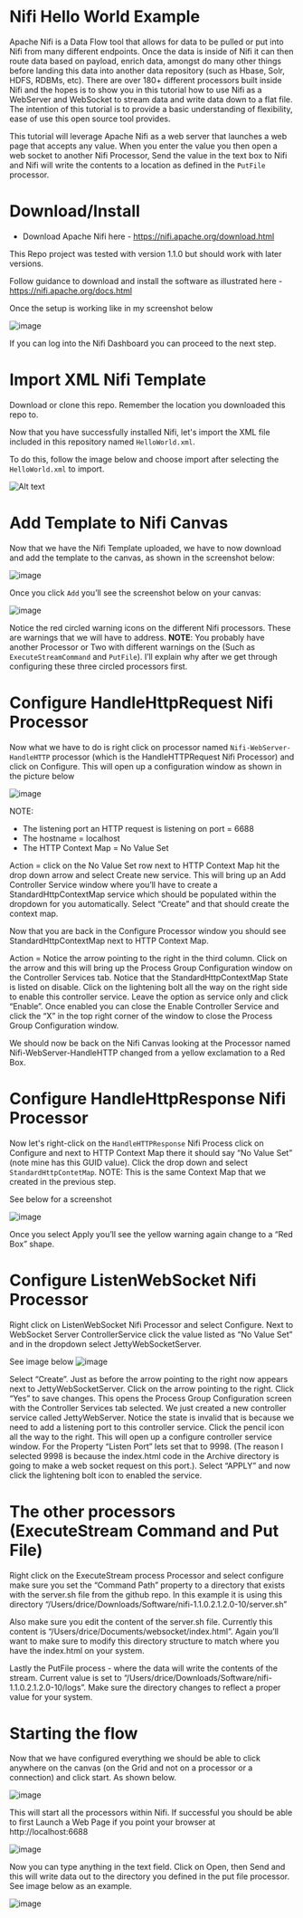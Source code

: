 # Nifi Hello World Example

Apache Nifi is a Data Flow tool that allows for data to be pulled or put into Nifi from many different endpoints.  Once the data is inside of Nifi it can then route data based on payload, enrich data, amongst do many other things before landing this data into another data repository (such as Hbase, Solr, HDFS, RDBMs, etc).  There are over 180+ different processors built inside Nifi and the hopes is to show you in this tutorial how to use Nifi as a WebServer and WebSocket to stream data and write data down to a flat file.  The intention of this tutorial is to provide a basic understanding of flexibility, ease of use this open source tool provides.  

This tutorial will leverage Apache Nifi as a web server that launches a web page that accepts any value.  When you enter the value you then open a web socket to another Nifi Processor, Send the value in the text box to Nifi and Nifi will write the contents to a location as defined in the `PutFile` processor.

# Download/Install

* Download Apache Nifi here - https://nifi.apache.org/download.html

This Repo project was tested with version 1.1.0 but should work with later versions.

Follow guidance to download and install the software as illustrated here - https://nifi.apache.org/docs.html

Once the setup is working like in my screenshot below 

![image](/images/NifiInitialLaunchPage.png?raw=true "Nifi Main Page")

If you can log into the Nifi Dashboard you can proceed to the next step.

# Import XML Nifi Template

Download or clone this repo. Remember the location you downloaded this repo to.

Now that you have successfully installed Nifi, let's import the XML file included in this repository named `HelloWorld.xml`.  

To do this, follow the image below and choose import after selecting the `HelloWorld.xml` to import.  

![Alt text](/images/ImportTemplate.png?raw=true "Nifi Main Page")


# Add Template to Nifi Canvas

Now that we have the Nifi Template uploaded, we have to now download and add the template to the canvas, as shown in the screenshot below:

![image](/images/NifiAddTemplate.png?raw=true "Nifi Main Page")

Once you click `Add` you’ll see the screenshot below on your canvas:

![image](/images/NifiTemplateAdded.png?raw=true "Nifi Main Page")

Notice the red circled warning icons on the different Nifi processors. These are warnings that we will have to address.  **NOTE**: You probably have another Processor or Two with different warnings on the (Such as `ExecuteStreamCommand` and `PutFile`).  I’ll explain why after we get through configuring these three circled processors first.

# Configure HandleHttpRequest Nifi Processor

Now what we have to do is right click on processor named `Nifi-WebServer-HandleHTTP` processor (which is the HandleHTTPRequest Nifi Processor) and click on Configure.  This will open up a configuration window as shown in the picture below

![image](/images/configureHTTP.png?raw=true "Nifi Main Page")

NOTE:

* The listening port an HTTP request is listening on port = 6688
* The hostname = localhost
* The HTTP Context Map = No Value Set

Action = click on the No Value Set row next to HTTP Context Map hit the drop down arrow and select Create new service.  This will bring up an Add Controller Service window where you’ll have to create a StandardHttpContextMap service which should be populated within the dropdown for you automatically.  Select “Create” and that should create the context map.

Now that you are back in the Configure Processor window you should see StandardHttpContextMap next to HTTP Context Map.  

Action = Notice the arrow pointing to the right in the third column.  Click on the arrow and this will bring up the Process Group Configuration window on the Controller Services tab.  Notice that the StandardHttpContextMap State is listed on disable.  Click on the lightening bolt all the way on the right side to enable this controller service. Leave the option as service only and click “Enable”.  Once enabled you can close the Enable Controller Service and click the “X” in the top right corner of the window to close the Process Group Configuration window.    

We should now be back on the Nifi Canvas looking at the Processor named Nifi-WebServer-HandleHTTP changed from a yellow exclamation to a Red Box.



# Configure HandleHttpResponse Nifi Processor
Now let's right-click on the `HandleHTTPResponse` Nifi Process click on Configure and next to HTTP Context Map there it should say “No Value Set” (note mine has this GUID value).  Click the drop down and select `StandardHttpContetMap`.  NOTE: This is the same Context Map that we created in the previous step.

See below for a screenshot

![image](/images/configureHTTPRequest.png?raw=true "Nifi Main Page")


Once you select Apply you’ll see the yellow warning again change to a “Red Box” shape.


# Configure ListenWebSocket Nifi Processor
Right click on ListenWebSocket Nifi Processor and select Configure. Next to WebSocket Server ControllerService click the value listed as “No Value Set” and in the dropdown select JettyWebSocketServer.  

See image below
![image](/images/configureWebSocket.png?raw=true "Nifi Main Page")

Select “Create”.  Just as before the arrow pointing to the right now appears next to JettyWebSocketServer.  Click on the arrow pointing to the right. Click “Yes” to save changes.  This opens the Process Group Configuration screen with the Controller Services tab selected.  We just created a new controller service called JettyWebServer.  Notice the state is invalid that is because we need to add a listening port to this controller service.  Click the pencil icon all the way to the right. This will open up a configure controller service window.  For the Property “Listen Port” lets set that to 9998.  (The reason I selected 9998 is because the index.html code in the Archive directory is going to make a web socket request on this port.).  Select “APPLY” and now click the lightening bolt icon to enabled the service.

# The other processors (ExecuteStream Command and Put File)
Right click on the ExecuteStream process Processor and select configure make sure you set the “Command Path” property to a directory that exists with the server.sh file from the github repo.  In this example it is using this directory “/Users/drice/Downloads/Software/nifi-1.1.0.2.1.2.0-10/server.sh”

Also make sure you edit the content of the server.sh file.  Currently this content is “/Users/drice/Documents/websocket/index.html”.  Again you’ll want to make sure to modify this directory structure to match where you have the index.html on your system.

Lastly the PutFile process - where the data will write the contents of the stream.  Current value is set to “/Users/drice/Downloads/Software/nifi-1.1.0.2.1.2.0-10/logs”.  Make sure the directory changes to reflect a proper value for your system.

# Starting the flow
Now that we have configured everything we should be able to click anywhere on the canvas (on the Grid and not on a processor or a connection) and click start.  As shown below.

![image](/images/StartTemplate.png?raw=true "Nifi Main Page")

This will start all the processors within Nifi.  If successful you should be able to first Launch a Web Page if you point your browser at http://localhost:6688

![image](/images/WebPage.png?raw=true "Nifi Main Page")

Now you can type anything in the text field.  Click on Open, then Send and this will write data out to the directory you defined in the put file processor.  See image below as an example.


![image](/images/WorkingFlow.png?raw=true "Nifi Main Page")






